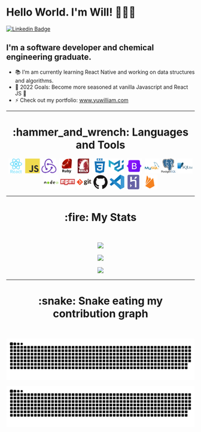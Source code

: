 # Hello World. I'm Will! 👋👨‍💻 <br /> 
 [![Linkedin Badge](https://img.shields.io/badge/-Will&nbsp;Yu-blue?style=flat&logo=Linkedin&logoColor=white)](https://www.linkedin.com/in/will-yu-56b101a8/)
<img src="https://komarev.com/ghpvc/?username=wyu6609&style=flat-square&color=blue" alt=""/>

## I'm a software developer and chemical engineering graduate.

- 📚 I’m am currently learning React Native and working on data structures and algorithms.
- 🥅 2022 Goals: Become more seasoned at vanilla Javascript and React JS 💪
- ⚡ Check out my portfolio: www.yuwilliam.com

------------------

### 





<h1 align = "center">:hammer_and_wrench: Languages and Tools</h1>


  
  <div align = "center">
  <img src="https://github.com/devicons/devicon/blob/master/icons/react/react-original-wordmark.svg" title="React" alt="React" width="40" height="40"/>
  <img src="https://github.com/devicons/devicon/blob/master/icons/javascript/javascript-original.svg" title="JavaScript" alt="JavaScript" width="40" height="40"/>
  <img src="https://github.com/devicons/devicon/blob/master/icons/redux/redux-original.svg" title="Redux" alt="Redux " width="40" height="40"/>&nbsp;
  <img src="https://github.com/devicons/devicon/blob/master/icons/ruby/ruby-original-wordmark.svg" title="Ruby" **alt="Ruby" width="40" height="40"/>
  <img src="https://github.com/devicons/devicon/blob/master/icons/rails/rails-original-wordmark.svg" title="Rails" **alt="Rails" width="40" height="40"/>
    <img src="https://github.com/devicons/devicon/blob/master/icons/css3/css3-plain-wordmark.svg"  title="CSS3" alt="CSS" width="40" height="40"/>
   <img src="https://raw.githubusercontent.com/devicons/devicon/1119b9f84c0290e0f0b38982099a2bd027a48bf1/icons/materialui/materialui-original.svg" title="MUI" **alt="MUI" width="40" height="40"/>&nbsp;
   <img src="https://raw.githubusercontent.com/devicons/devicon/1119b9f84c0290e0f0b38982099a2bd027a48bf1/icons/bootstrap/bootstrap-original.svg" title="Bootstrap" **alt="Bootstrap" width="40" height="40"/>&nbsp;
     <img src="https://github.com/devicons/devicon/blob/master/icons/mysql/mysql-original-wordmark.svg" title="MySQL"  alt="MySQL" width="40" height="40"/>
  <img src="https://raw.githubusercontent.com/devicons/devicon/1119b9f84c0290e0f0b38982099a2bd027a48bf1/icons/postgresql/postgresql-original-wordmark.svg" title="PostGreSQL"  alt="PostGreSQL" width="40" height="40"/>
    <img src="https://raw.githubusercontent.com/devicons/devicon/1119b9f84c0290e0f0b38982099a2bd027a48bf1/icons/sqlite/sqlite-original-wordmark.svg" title="sqlite"  alt="sqlite" width="40" height="40"/>
  <img src="https://github.com/devicons/devicon/blob/master/icons/nodejs/nodejs-original-wordmark.svg" title="NodeJS" alt="NodeJS" width="40" height="40"/>
   <img src="https://raw.githubusercontent.com/devicons/devicon/1119b9f84c0290e0f0b38982099a2bd027a48bf1/icons/npm/npm-original-wordmark.svg" title="npm" alt="npm" width="40" height="40"/>
  <img src="https://github.com/devicons/devicon/blob/master/icons/git/git-original-wordmark.svg" title="Git" **alt="Git" width="40" height="40"/>
  <img src="https://raw.githubusercontent.com/devicons/devicon/1119b9f84c0290e0f0b38982099a2bd027a48bf1/icons/github/github-original.svg" title="GitHub" **alt="GitHub" width="40" height="40"/>
  <img src="https://raw.githubusercontent.com/devicons/devicon/1119b9f84c0290e0f0b38982099a2bd027a48bf1/icons/vscode/vscode-original.svg" title="Visual Studio Code" **alt="Visual Studio Code" width="40" height="40"/>
    <img src="https://raw.githubusercontent.com/devicons/devicon/1119b9f84c0290e0f0b38982099a2bd027a48bf1/icons/heroku/heroku-plain.svg" title="Heroku" **alt="Heroku" width="40" height="40"/>
      <img src="https://raw.githubusercontent.com/devicons/devicon/1119b9f84c0290e0f0b38982099a2bd027a48bf1/icons/firebase/firebase-plain.svg" title="Firebase" **alt="Firebase" width="40" height="40"/>

  
 
</div>

------------------


 <h1 align = "center">:fire: My Stats</h1>  <br />

<p align = "center"><img  src = "https://github-readme-stats.vercel.app/api/top-langs/?username=wyu6609&layout=compact&theme=default" /></p>

<p align = "center"><img  src = "https://github-readme-streak-stats.herokuapp.com/?user=wyu6609&theme=auto" /></p>

<p align = "center"><img  src = "https://github-profile-summary-cards.vercel.app/api/cards/profile-details?username=wyu6609&theme=vue" /></p>



------------------
<h1 align = "center">:snake: Snake eating my contribution graph</h1>  <br />
<p align = "center"><img  src = "https://raw.githubusercontent.com/platane/platane/output/github-contribution-grid-snake.svg#gh-light-mode-only" /></p>


<p align = "center"><img  src = "https://raw.githubusercontent.com/platane/platane/output/github-contribution-grid-snake-dark.svg#gh-dark-mode-only" /></p>




<!-- 
[![Will's GitHub stats](https://github-readme-stats.vercel.app/api?username=wyu6609)](https://github.com/wyu6609/github-readme-stats)
 -->


